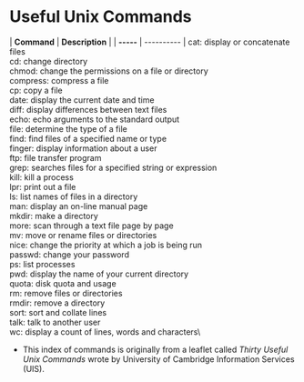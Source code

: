 # Useful Unix Commands

| **Command** | **Description** |
| **-----** | ---------- |
cat: display or concatenate files\
cd: change directory\
chmod: change the permissions on a file or directory\
compress: compress a file\
cp: copy a file\
date: display the current date and time\
diff: display differences between text files\
echo: echo arguments to the standard output\
file: determine the type of a file\
find: find files of a specified name or type\
finger: display information about a user\
ftp: file transfer program\
grep: searches files for a specified string or expression\
kill: kill a process\
lpr: print out a file\
ls: list names of files in a directory\
man: display an on-line manual page\
mkdir: make a directory\
more: scan through a text file page by page\
mv: move or rename files or directories\
nice: change the priority at which a job is being run\
passwd: change your password\
ps: list processes\
pwd: display the name of your current directory\
quota: disk quota and usage\
rm: remove files or directories\
rmdir: remove a directory\
sort: sort and collate lines\
talk: talk to another user\
wc: display a count of lines, words and characters\

* This index of commands is originally from a leaflet called *Thirty Useful Unix Commands* wrote by University of Cambridge Information Services (UIS).